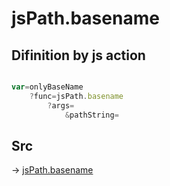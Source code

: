 # jsPath.basename

## Difinition by js action

```js.js

var=onlyBaseName
	?func=jsPath.basename
		?args=
			&pathString=
```

## Src

-> [jsPath.basename](https://github.com/puutaro/CommandClick/blob/master/app/src/main/java/com/puutaro/commandclick/fragment_lib/terminal_fragment/js_interface/JsPath.kt#L104)


